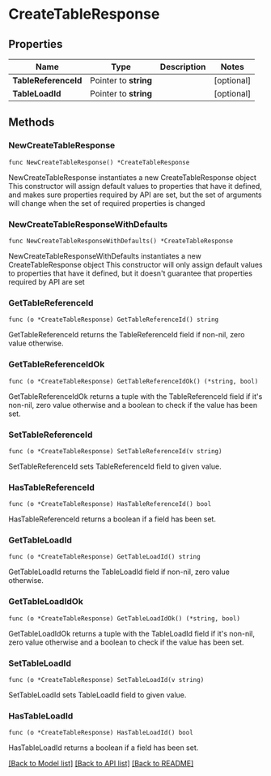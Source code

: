 # CreateTableResponse

## Properties

Name | Type | Description | Notes
------------ | ------------- | ------------- | -------------
**TableReferenceId** | Pointer to **string** |  | [optional] 
**TableLoadId** | Pointer to **string** |  | [optional] 

## Methods

### NewCreateTableResponse

`func NewCreateTableResponse() *CreateTableResponse`

NewCreateTableResponse instantiates a new CreateTableResponse object
This constructor will assign default values to properties that have it defined,
and makes sure properties required by API are set, but the set of arguments
will change when the set of required properties is changed

### NewCreateTableResponseWithDefaults

`func NewCreateTableResponseWithDefaults() *CreateTableResponse`

NewCreateTableResponseWithDefaults instantiates a new CreateTableResponse object
This constructor will only assign default values to properties that have it defined,
but it doesn't guarantee that properties required by API are set

### GetTableReferenceId

`func (o *CreateTableResponse) GetTableReferenceId() string`

GetTableReferenceId returns the TableReferenceId field if non-nil, zero value otherwise.

### GetTableReferenceIdOk

`func (o *CreateTableResponse) GetTableReferenceIdOk() (*string, bool)`

GetTableReferenceIdOk returns a tuple with the TableReferenceId field if it's non-nil, zero value otherwise
and a boolean to check if the value has been set.

### SetTableReferenceId

`func (o *CreateTableResponse) SetTableReferenceId(v string)`

SetTableReferenceId sets TableReferenceId field to given value.

### HasTableReferenceId

`func (o *CreateTableResponse) HasTableReferenceId() bool`

HasTableReferenceId returns a boolean if a field has been set.

### GetTableLoadId

`func (o *CreateTableResponse) GetTableLoadId() string`

GetTableLoadId returns the TableLoadId field if non-nil, zero value otherwise.

### GetTableLoadIdOk

`func (o *CreateTableResponse) GetTableLoadIdOk() (*string, bool)`

GetTableLoadIdOk returns a tuple with the TableLoadId field if it's non-nil, zero value otherwise
and a boolean to check if the value has been set.

### SetTableLoadId

`func (o *CreateTableResponse) SetTableLoadId(v string)`

SetTableLoadId sets TableLoadId field to given value.

### HasTableLoadId

`func (o *CreateTableResponse) HasTableLoadId() bool`

HasTableLoadId returns a boolean if a field has been set.


[[Back to Model list]](../README.md#documentation-for-models) [[Back to API list]](../README.md#documentation-for-api-endpoints) [[Back to README]](../README.md)



